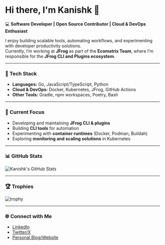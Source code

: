 # Hi there, I'm Kanishk 👋  

💻 **Software Developer | Open Source Contributor | Cloud & DevOps Enthusiast**  

I enjoy building scalable tools, automating workflows, and experimenting with developer productivity solutions.  
Currently, I’m working at **JFrog** as part of the **Ecomatrix Team**, where I’m responsible for the **JFrog CLI and Plugins ecosystem**.  

---

### 🔧 Tech Stack
- **Languages:** Go, JavaScript/TypeScript, Python  
- **Cloud & DevOps:** Docker, Kubernetes, JFrog, GitHub Actions  
- **Other Tools:** Gradle, npm workspaces, Poetry, Bash  

---

### 📌 Current Focus
- Developing and maintaining **JFrog CLI & plugins**  
- Building **CLI tools** for automation  
- Experimenting with **container runtimes** (Docker, Podman, Buildah)  
- Exploring **monitoring and scaling solutions** in Kubernetes  

---

### 📊 GitHub Stats
![Kanishk's GitHub Stats](https://github-readme-stats.vercel.app/api?username=YOUR_GITHUB_USERNAME&show_icons=true&theme=radical)

---

### 🏆 Trophies
![trophy](https://github-profile-trophy.vercel.app/?username=YOUR_GITHUB_USERNAME&theme=onedark)

---

### 🌐 Connect with Me
- [LinkedIn](https://linkedin.com/in/YOUR-LINKEDIN)  
- [Twitter/X](https://twitter.com/YOUR-TWITTER)  
- [Personal Blog/Website](https://your-website.com)  
